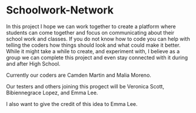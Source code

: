 # Schoolwork-Network #
In this project I hope we can work together to create a platform where students can come together and focus on communicating about their school work and classes.
If you do not know how to code you can help with telling the coders how things should look and what could make it better.
While it might take a while to create, and experiment with, I believe as a group we can complete this project and even stay connected with it during and after High School.

Currently our coders are Camden Martin and Malia Moreno.

Our testers and others joining this progect will be Veronica Scott, Bibiennegrace Lopez, and Emma Lee.

I also want to give the credit of this idea to Emma Lee.
